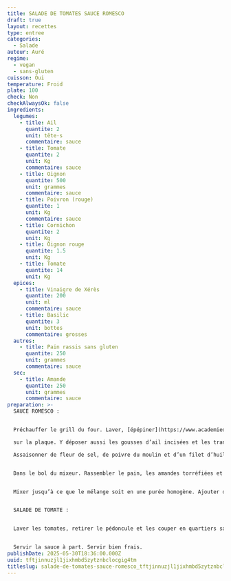 ```yaml
---
title: SALADE DE TOMATES SAUCE ROMESCO
draft: true
layout: recettes
type: entree
categories:
  - Salade
auteur: Auré
regime:
  - vegan
  - sans-gluten
cuisson: Oui
temperature: Froid
plate: 100
check: Non
checkAlwaysOk: false
ingredients:
  legumes:
    - title: Ail
      quantite: 2
      unit: tête·s
      commentaire: sauce
    - title: Tomate
      quantite: 2
      unit: Kg
      commentaire: sauce
    - title: Oignon
      quantite: 500
      unit: grammes
      commentaire: sauce
    - title: Poivron (rouge)
      quantite: 1
      unit: Kg
      commentaire: sauce
    - title: Cornichon
      quantite: 2
      unit: Kg
    - title: Oignon rouge
      quantite: 1.5
      unit: Kg
    - title: Tomate
      quantite: 14
      unit: Kg
  epices:
    - title: Vinaigre de Xérès
      quantite: 200
      unit: ml
      commentaire: sauce
    - title: Basilic
      quantite: 3
      unit: bottes
      commentaire: grosses
  autres:
    - title: Pain rassis sans gluten
      quantite: 250
      unit: grammes
      commentaire: sauce
  sec:
    - title: Amande
      quantite: 250
      unit: grammes
      commentaire: sauce
preparation: >-
  SAUCE ROMESCO : 


  Préchauffer le grill du four. Laver, [épépiner](https://www.academiedugout.fr/glossaire/epepiner_1497) les poivrons et les mettre sur une plaque peau vers le haut. [Éplucher les oignons, les émincer](https://www.academiedugout.fr/glossaire/eplucher-et-emincer-un-oignon_1523) et les glisser sous les poivrons. Laver et épépiner les tomates et les ajouter 

  sur la plaque. Y déposer aussi les gousses d’ail incisées et les tranches de pain rassis. Glisser la plaque dans le four. Retirer le pain dès qu’il est doré. Griller oignon, poivron, ail et tomate. 

  Assaisonner de fleur de sel, de poivre du moulin et d’un filet d’huile d’olive. Enfourner pendant 20 minutes.


  Dans le bol du mixeur. Rassembler le pain, les amandes torréfiées et les légumes grillés en prenant soin d’enlever la peau des gousses d’ail et celle des tomates. Ajouter du vinaigre de Xérès. 


  Mixer jusqu’à ce que le mélange soit en une purée homogène. Ajouter de l'huile d’olive. Si la sauce est trop épaisse l’allonger avec un peu d’eau. Goûter et rectifier son assaisonnement. La réserver au frais. 


  SALADE DE TOMATE :


  Laver les tomates, retirer le pédoncule et les couper en quartiers sans les épépiner.  Hacher grossièrement les cornichons. Émincer très finement les oignons rouges. Effeuiller es branches de basilic.


  Servir la sauce à part. Servir bien frais.
publishDate: 2025-05-30T18:36:00.000Z
uuid: tftjinnuzjl1jixhmbd5zytznbclocgig4tm
titleslug: salade-de-tomates-sauce-romesco_tftjinnuzjl1jixhmbd5zytznbclocgig4tm
---
```

